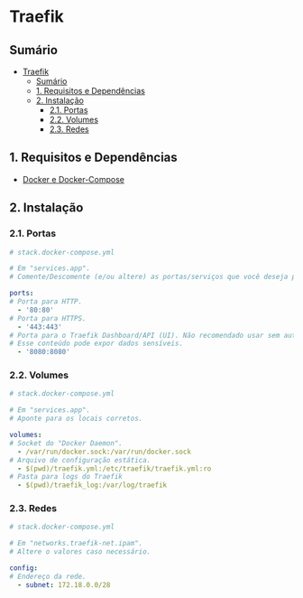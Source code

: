 # Traefik

## Sumário

- [Traefik](#traefik)
  - [Sumário](#sumário)
  - [1. Requisitos e Dependências](#1-requisitos-e-dependências)
  - [2. Instalação](#2-instalação)
    - [2.1. Portas](#21-portas)
    - [2.2. Volumes](#22-volumes)
    - [2.3. Redes](#23-redes)


## 1. Requisitos e Dependências

- [Docker e Docker-Compose](https://docs.docker.com/)

## 2. Instalação

### 2.1. Portas

```yml
# stack.docker-compose.yml

# Em "services.app".
# Comente/Descomente (e/ou altere) as portas/serviços que você deseja prover.

ports:
# Porta para HTTP.
  - '80:80'
# Porta para HTTPS.
  - '443:443'
# Porta para o Traefik Dashboard/API (UI). Não recomendado usar sem autenticação.
# Esse conteúdo pode expor dados sensíveis.
  - '8080:8080'
```

### 2.2. Volumes

```yml
# stack.docker-compose.yml

# Em "services.app".
# Aponte para os locais corretos.

volumes:
# Socket do "Docker Daemon".
  - /var/run/docker.sock:/var/run/docker.sock
# Arquivo de configuração estática.
  - $(pwd)/traefik.yml:/etc/traefik/traefik.yml:ro
# Pasta para logs do Traefik
  - $(pwd)/traefik_log:/var/log/traefik
```

### 2.3. Redes

```yml
# stack.docker-compose.yml

# Em "networks.traefik-net.ipam".
# Altere o valores caso necessário. 

config:
# Endereço da rede.
  - subnet: 172.18.0.0/28
```
